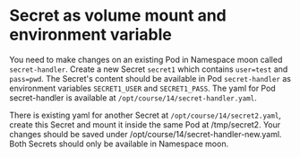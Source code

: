 # Secret as volume mount and environment variable

You need to make changes on an existing Pod in Namespace moon called `secret-handler`. Create a new Secret `secret1` which contains `user=test` and `pass=pwd`. The Secret's content should be available in Pod `secret-handler` as environment variables `SECRET1_USER` and `SECRET1_PASS`. The yaml for Pod secret-handler is available at `/opt/course/14/secret-handler.yaml`.

There is existing yaml for another Secret at `/opt/course/14/secret2.yaml`, create this Secret and mount it inside the same Pod at /tmp/secret2. Your changes should be saved under /opt/course/14/secret-handler-new.yaml. Both Secrets should only be available in Namespace moon.